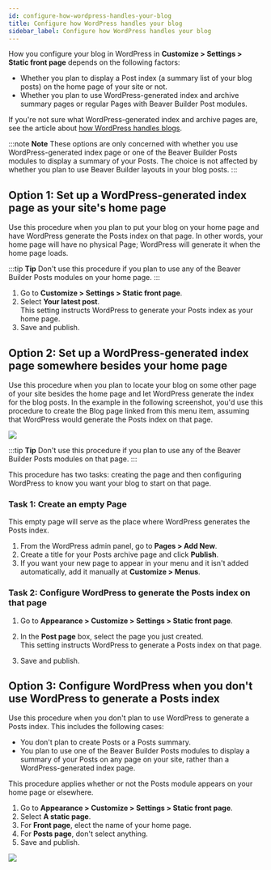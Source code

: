```yaml
---
id: configure-how-wordpress-handles-your-blog
title: Configure how WordPress handles your blog
sidebar_label: Configure how WordPress handles your blog
---
```


How you configure your blog in WordPress in **Customize > Settings > Static front page** depends on the following factors:

  * Whether you plan to display a Post index (a summary list of your blog posts) on the home page of your site or not.
  * Whether you plan to use WordPress-generated index and archive summary pages or regular Pages with Beaver Builder Post modules.

If you're not sure what WordPress-generated index and archive pages are, see the article about  [how WordPress handles blogs](/beaver-builder/layouts/post-layouts/basics-how-wordpress-handles-blog-posts-and-archives.md).

:::note **Note**
These options are only concerned with whether you use WordPress-generated index page or one of the Beaver Builder Posts modules to display a summary of your Posts. The choice is not affected by whether you plan to use Beaver Builder layouts in your blog posts.
:::

## Option 1: Set up a WordPress-generated index page as your site's home page

Use this procedure when you plan to put your blog on your home page and have WordPress generate the Posts index on that page. In other words, your home page will have no physical Page; WordPress will generate it when the home page loads.

:::tip **Tip**
Don't use this procedure if you plan to use any of the Beaver Builder Posts modules on your home page.
:::

  1. Go to  **Customize > Settings > Static front page**.
  2. Select **Your latest post**.  
  This setting instructs WordPress to generate your Posts index as your home page.
  3. Save and publish.

## Option 2: Set up a WordPress-generated index page somewhere besides your home page

Use this procedure when you plan to locate your blog on some other page of your site besides the home page and let WordPress generate the index for the blog posts. In the example in the following screenshot, you'd use this procedure to create the Blog page linked from this menu item, assuming that WordPress would generate the Posts index on that page.

![](/img/configure-how-wordpress-handles-your-blog-0219dd8c.png)

:::tip **Tip**
Don't use this procedure if you plan to use any of the Beaver Builder Posts modules on that page.
:::

This procedure has two tasks: creating the page and then configuring WordPress to know you want your blog to start on that page.

### Task 1: Create an empty Page

This empty page will serve as the place where WordPress generates the Posts index.

  1. From the WordPress admin panel, go to  **Pages > Add New**.
  2. Create a title for your Posts archive page and click  **Publish**.
  3. If you want your new page to appear in your menu and it isn't added automatically, add it manually at  **Customize > Menus**.

### Task 2: Configure WordPress to generate the Posts index on that page

  1. Go to  **Appearance > Customize > Settings > Static front page**.
  2. In the  **Post page**  box, select the page you just created.  
  This setting instructs WordPress to generate a Posts index on that page.

  3. Save and publish.

## Option 3: Configure WordPress when you don't use WordPress to generate a Posts index

Use this procedure when you don't plan to use WordPress to generate a Posts index. This includes the following cases:

  * You don't plan to create Posts or a Posts summary.
  * You plan to use one of the Beaver Builder Posts modules to display a summary of your Posts on any page on your site, rather than a WordPress-generated index page.

This procedure applies whether or not the Posts module appears on your home
page or elsewhere.

  1. Go to  **Appearance > Customize > Settings > Static front page**.
  2. Select **A static page**.
  3. For **Front page**, elect the name of your home page.
  4. For **Posts page**, don't select anything.
  5. Save and publish.

![](/img/configure-how-wordpress-handles-your-blog-481c8f69.png)
